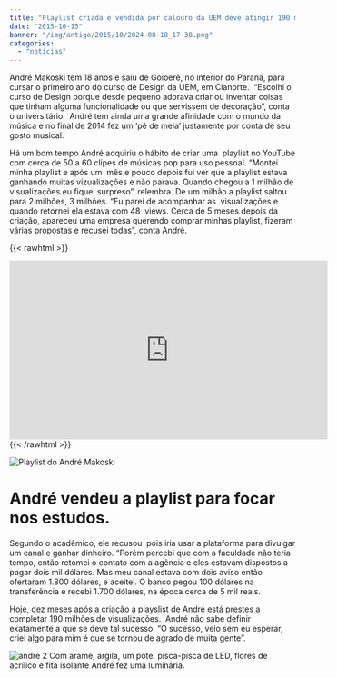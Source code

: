 ```yaml
---
title: "Playlist criada e vendida por calouro da UEM deve atingir 190 milhões de views"
date: "2015-10-15"
banner: "/img/antigo/2015/10/2024-08-18_17-38.png"
categories: 
  - "noticias"
---
```




André Makoski tem 18 anos e saiu de Goioerê, no interior do Paraná, para cursar o primeiro ano do curso de Design da UEM, em Cianorte.  “Escolhi o curso de Design porque desde pequeno adorava criar ou inventar coisas que tinham alguma funcionalidade ou que servissem de decoração”, conta o universitário.  André tem ainda uma grande afinidade com o mundo da música e no final de 2014 fez um ‘pé de meia’ justamente por conta de seu gosto musical.


<!-- more -->


Há um bom tempo André adquiriu o hábito de criar uma  playlist no YouTube com cerca de 50 a 60 clipes de músicas pop para uso pessoal. “Montei minha playlist e após um  mês e pouco depois fui ver que a playlist estava ganhando muitas vizualizações e não parava. Quando chegou a 1 milhão de visualizações eu fiquei surpreso”, relembra. De um milhão a playlist saltou para 2 milhões, 3 milhões. “Eu parei de acompanhar as  visualizações e quando retornei ela estava com 48  views. Cerca de 5 meses depois da criação, apareceu uma empresa querendo comprar minhas playlist, fizeram várias propostas e recusei todas”, conta André.

{{< rawhtml >}}
<iframe width="560" height="315" src="https://www.youtube.com/embed/videoseries?list=PLMC9KNkIncKtPzgY-5rmhvj7fax8fdxoj" frameborder="0" allowfullscreen></iframe>
{{< /rawhtml >}}

![Playlist do André Makoski](/img/antigo/2015/10/2024-08-18_17-38.png)

# André vendeu a playlist para focar nos estudos.

Segundo o acadêmico, ele recusou  pois iria usar a plataforma para divulgar um canal e ganhar dinheiro. “Porém percebi que com a faculdade não teria tempo, então retomei o contato com a agência e eles estavam dispostos a pagar dois mil dólares. Mas meu canal estava com dois aviso então ofertaram 1.800 dólares, e aceitei. O banco pegou 100 dólares na transferência e recebi 1.700 dólares, na época cerca de 5 mil reais.

Hoje, dez meses após a criação a playslist de André está prestes a completar 190 milhões de visualizações.  André não sabe definir exatamente a que se deve tal sucesso. “O sucesso, veio sem eu esperar, criei algo para mim é que se tornou de agrado de muita gente”.


![andre 2](/img/antigo/2015/10/andre-2.jpg) Com arame, argila, um pote, pisca-pisca de LED, flores de acrílico e fita isolante André fez uma luminária.
